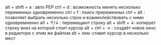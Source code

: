 alt + shift + a : авто PEP
ctrl + d : возможность менять несколько переменных одновременно
ctrl + f : поиск преременных
ctrl + alt : позволяет выбрать несколько строк и взаимолействовать с ними одновремненно
alt + ↑/↓ : перемещают строку 
alt + shift + ↓: копирует строку вниз на которой стоит курсор
alt + ctrl + → : создаёт новое окно в редакторе с этим же файлом
alt + лкм :ставит курсор в несколько мест
